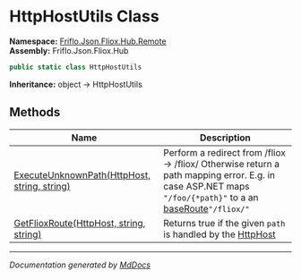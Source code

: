﻿<!--  
  <auto-generated>   
    The contents of this file were generated by a tool.  
    Changes to this file may be list if the file is regenerated  
  </auto-generated>   
-->

# HttpHostUtils Class

**Namespace:** [Friflo.Json.Fliox.Hub.Remote](../index.md)  
**Assembly:** Friflo.Json.Fliox.Hub

```csharp
public static class HttpHostUtils
```

**Inheritance:** object → HttpHostUtils

## Methods

| Name                                                                          | Description                                                                                                                                                                                      |
| ----------------------------------------------------------------------------- | ------------------------------------------------------------------------------------------------------------------------------------------------------------------------------------------------ |
| [ExecuteUnknownPath(HttpHost, string, string)](methods/ExecuteUnknownPath.md) | Perform a redirect from \/fliox \-\> \/fliox\/ Otherwise return a path mapping error. E.g. in case ASP.NET maps `"/foo/{*path}"` to a an [baseRoute](../HttpHost/fields/baseRoute.md)`"/fliox/"` |
| [GetFlioxRoute(HttpHost, string, string)](methods/GetFlioxRoute.md)           | Returns true if the given `path` is handled by the [HttpHost](../HttpHost/index.md)                                                                                                              |

___

*Documentation generated by [MdDocs](https://github.com/ap0llo/mddocs)*
